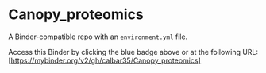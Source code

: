 # Canopy_proteomics
A Binder-compatible repo with an `environment.yml` file.

Access this Binder by clicking the blue badge above or at the following URL:
[https://mybinder.org/v2/gh/calbar35/Canopy_proteomics]
